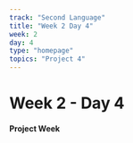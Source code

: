 ```yaml
---
track: "Second Language"
title: "Week 2 Day 4"
week: 2
day: 4
type: "homepage"
topics: "Project 4"
---
```



# Week 2 - Day 4

#### Project Week
